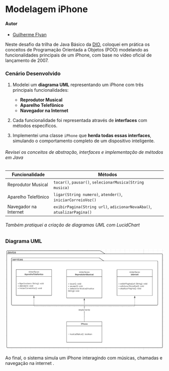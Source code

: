 
# Modelagem iPhone

#### Autor  
- [Guilherme Flyan](https://github.com/GFlyan)

Neste desafio da trilha de Java Básico da [DIO](https://www.dio.me), coloquei em prática os conceitos de Programação Orientada a Objetos (POO) modelando as funcionalidades principais de um iPhone, com base no vídeo oficial de lançamento de 2007.

### Cenário Desenvolvido

1. Modelei um **diagrama UML** representando um iPhone com três principais funcionalidades:
   - **Reprodutor Musical**
   - **Aparelho Telefônico**
   - **Navegador na Internet**

2. Cada funcionalidade foi representada através de **interfaces** com métodos específicos.
3. Implementei uma classe `iPhone` que **herda todas essas interfaces**, simulando o comportamento completo de um dispositivo inteligente.

###### Revisei os conceitos de abstração, interfaces e implementação de métodos em Java

| Funcionalidade        | Métodos                                 |
|-----------------------|-----------------------------------------|
| Reprodutor Musical    | `tocar()`, `pausar()`, `selecionarMusica(String musica)` |
| Aparelho Telefônico   | `ligar(String numero)`, `atender()`, `iniciarCorreioVoz()` |
| Navegador na Internet | `exibirPagina(String url)`, `adicionarNovaAba()`, `atualizarPagina()` |

###### Também pratiquei a criação de diagramas UML com LucidChart

### Diagrama UML

![foto](uml/img.png)

Ao final, o sistema simula um iPhone interagindo com músicas, chamadas e navegação na internet  .
